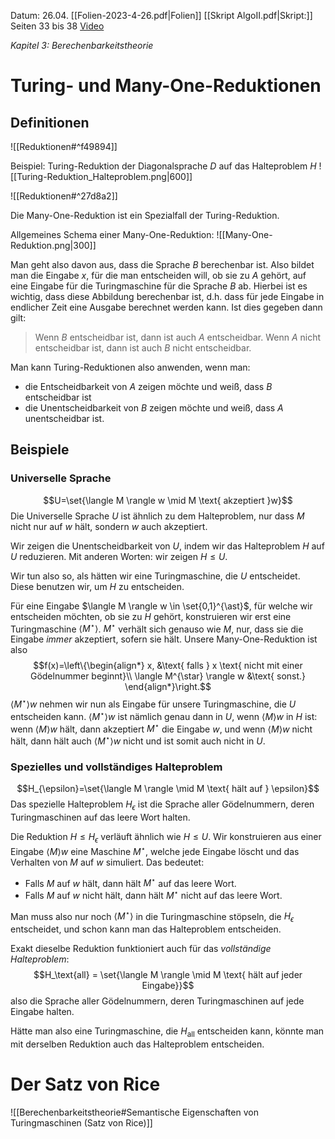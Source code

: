 Datum: 26.04.
[[Folien-2023-4-26.pdf|Folien]]
[[Skript AlgoII.pdf|Skript:]] Seiten 33 bis 38
[Video](https://uni-bonn.sciebo.de/s/YVfBpu1J5oiqZGj#/files_mediaviewer/Vorlesung-03.mp4)

*Kapitel 3: Berechenbarkeitstheorie*
# Turing- und Many-One-Reduktionen

## Definitionen

![[Reduktionen#^f49894]]

Beispiel: Turing-Reduktion der Diagonalsprache $D$ auf das Halteproblem $H$
![[Turing-Reduktion_Halteproblem.png|600]]

![[Reduktionen#^27d8a2]]

Die Many-One-Reduktion ist ein Spezialfall der Turing-Reduktion.

Allgemeines Schema einer Many-One-Reduktion:
![[Many-One-Reduktion.png|300]]

Man geht also davon aus, dass die Sprache $B$ berechenbar ist. Also bildet man die Eingabe $x$, für die man entscheiden will, ob sie zu $A$ gehört, auf eine Eingabe für die Turingmaschine für die Sprache $B$ ab.
Hierbei ist es wichtig, dass diese Abbildung berechenbar ist, d.h. dass für jede Eingabe in endlicher Zeit eine Ausgabe berechnet werden kann. 
Ist dies gegeben dann gilt:
> Wenn $B$ entscheidbar ist, dann ist auch $A$ entscheidbar. 
> Wenn $A$ nicht entscheidbar ist, dann ist auch $B$ nicht entscheidbar.

Man kann Turing-Reduktionen also anwenden, wenn man:
- die Entscheidbarkeit von $A$ zeigen möchte und weiß, dass $B$ entscheidbar ist
- die Unentscheidbarkeit von $B$ zeigen möchte und weiß, dass $A$ unentscheidbar ist.

## Beispiele

### Universelle Sprache
$$U=\set{\langle M \rangle w \mid M \text{ akzeptiert }w}$$
Die Universelle Sprache $U$ ist ähnlich zu dem Halteproblem, nur dass $M$ nicht nur auf $w$ hält, sondern $w$ auch akzeptiert.

Wir zeigen die Unentscheidbarkeit von $U$, indem wir das Halteproblem $H$ auf $U$ reduzieren.
Mit anderen Worten: wir zeigen $H \leq U$.

Wir tun also so, als hätten wir eine Turingmaschine, die $U$ entscheidet. Diese benutzen wir, um $H$ zu entscheiden.

Für eine Eingabe $\langle M \rangle w \in \set{0,1}^{\ast}$, für welche wir entscheiden möchten, ob sie zu $H$ gehört, konstruieren wir erst eine Turingmaschine $\langle M^{\star} \rangle$. $M^{\star}$ verhält sich genauso wie $M$, nur, dass sie die Eingabe *immer* akzeptiert, sofern sie hält.
Unsere Many-One-Reduktion ist also $$f(x)=\left\{\begin{align*}
x, &\text{ falls } x \text{ nicht mit einer Gödelnummer beginnt}\\
\langle M^{\star} \rangle w &\text{ sonst.}
\end{align*}\right.$$
$\langle M^{\star} \rangle w$ nehmen wir nun als Eingabe für unsere Turingmaschine, die $U$ entscheiden kann. $\langle M^{\star} \rangle w$ ist nämlich genau dann in $U$, wenn $\langle M \rangle w$ in $H$ ist: wenn $\langle M \rangle w$ hält, dann akzeptiert $M^{\star}$ die Eingabe $w$, und wenn $\langle M \rangle w$ nicht hält, dann hält auch $\langle M^{\star} \rangle w$ nicht und ist somit auch nicht in $U$.

### Spezielles und vollständiges Halteproblem
$$H_{\epsilon}=\set{\langle M \rangle \mid M \text{ hält auf } \epsilon}$$
Das spezielle Halteproblem $H_\epsilon$ ist die Sprache aller Gödelnummern, deren Turingmaschinen auf das leere Wort halten.

Die Reduktion $H \leq H_\epsilon$ verläuft ähnlich wie $H \leq U$. Wir konstruieren aus einer Eingabe $\langle M \rangle w$ eine Maschine $M^{\star}$, welche jede Eingabe löscht und das Verhalten von $M$ auf $w$ simuliert. 
Das bedeutet:
- Falls $M$ auf $w$ hält, dann hält $M^{\star}$ auf das leere Wort.
- Falls $M$ auf $w$ nicht hält, dann hält $M^{\star}$ nicht auf das leere Wort.

Man muss also nur noch $\langle M^{\star} \rangle$ in die Turingmaschine stöpseln, die $H_\epsilon$ entscheidet, und schon kann man das Halteproblem entscheiden.

Exakt dieselbe Reduktion funktioniert auch für das *vollständige Halteproblem*:
$$H_\text{all} = \set{\langle M \rangle \mid M \text{ hält auf jeder Eingabe}}$$
also die Sprache aller Gödelnummern, deren Turingmaschinen auf jede Eingabe halten.

Hätte man also eine Turingmaschine, die $H_\text{all}$ entscheiden kann, könnte man mit derselben Reduktion auch das Halteproblem entscheiden.

# Der Satz von Rice
![[Berechenbarkeitstheorie#Semantische Eigenschaften von Turingmaschinen (Satz von Rice)]]